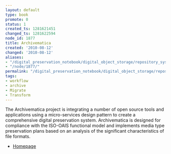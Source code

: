 ```yaml
---
layout: default
type: book
promote: 0
status: 1
created_ts: 1281621451
changed_ts: 1281622594
node_id: 1877
title: Archivematica
created: '2010-08-12'
changed: '2010-08-12'
aliases:
- "/digital_preservation_notebook/digital_object_storage/repository_systems/archivematica/"
- "/node/1877/"
permalink: "/digital_preservation_notebook/digital_object_storage/repository_systems/archivematica/"
tags:
- workflow
- archive
- Migrate
- Transform
---
```

The Archivematica project is integrating a number of open source tools and applications using a micro-services design pattern to create a comprehensive digital preservation system. Archivematica is designed for compliance with the ISO-OAIS functional model and implements media type preservation plans based on an analysis of the significant characteristics of file formats.

* [Homepage](http://archivematica.org)
